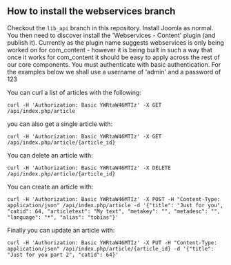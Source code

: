## How to install the webservices branch
Checkout the `lib_api` branch in this repository. Install Joomla as normal. You then need to discover install the 'Webservices - Content'
plugin (and publish it). Currently as the plugin name suggests webservices is only being worked on for com_content - however
it is being built in such a way that once it works for com_content it should be easy to apply across the rest of our
core components. You must authenticate with basic authentication. For the examples below we shall use a username of
'admin' and a password of 123

You can curl a list of articles with the following:

`curl -H 'Authorization: Basic YWRtaW46MTIz' -X GET /api/index.php/article`

you can also get a single article with:

`curl -H 'Authorization: Basic YWRtaW46MTIz' -X GET /api/index.php/article/{article_id}`

You can delete an article with:

`curl -H 'Authorization: Basic YWRtaW46MTIz' -X DELETE /api/index.php/article/{article_id}`

You can create an article with:

`curl -H 'Authorization: Basic YWRtaW46MTIz' -X POST -H "Content-Type: application/json" /api/index.php/article -d '{"title": "Just for you", "catid": 64, "articletext": "My text", "metakey": "", "metadesc": "", "language": "*", "alias": "tobias"}'`	

Finally you can update an article with:

`curl -H 'Authorization: Basic YWRtaW46MTIz' -X PUT -H "Content-Type: application/json" /api/index.php/article/{article_id} -d '{"title": "Just for you part 2", "catid": 64}'`	
